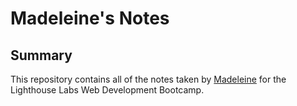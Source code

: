 # Madeleine's Notes
## Summary 

This repository contains all of the notes taken by [Madeleine](https://github.com/JoelCodes)
 for the Lighthouse Labs Web Development Bootcamp.